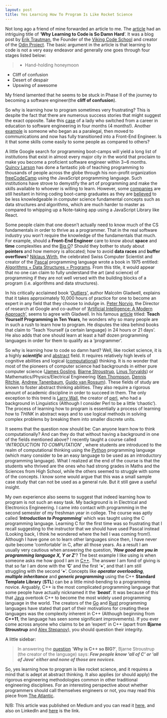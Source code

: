 ```yaml
---
layout: post
title: Yes Learning How To Program Is Like Rocket Science
---
```

Not long ago a friend of mine forwarded an article to me. The [article](https://www.vikingcodeschool.com/posts/why-learning-to-code-is-so-damn-hard) had an intriguing title of ‘**Why Learning to Code is So Damn Hard**’. It was a blog post by [Erik Trautman](http://www.eriktrautman.com/), the Founder of the [Viking Code School](https://www.vikingcodeschool.com/) and creator of the [Odin Project](https://www.theodinproject.com/). The basic argument in the article is that learning to code is not a very easy endeavor and generally one goes through four stages listed below:

>* Hand-holding honeymoon
* Cliff of confusion
* Desert of despair
* Upswing of awesome

My friend lamented that he seems to be stuck in Phase II of the journey to becoming a software engineer(the **cliff of confusion**).

So why is learning how to program sometimes very frustrating? This is despite the fact that there are numerous success stories that might suggest the exact opposite. Take this [case](https://www.themuse.com/advice/how-i-went-from-a-career-in-education-to-an-employed-software-engineer-in-4-months) of a lady who switched from a career in education to software engineering in four months (4 months!). Another [example](https://www.themuse.com/advice/i-started-as-a-paralegal-now-im-a-front-end-engineerheres-how-i-did-it) is someone who began as a paralegal, then moved to communications and now has fully transitioned into a Front-End Engineer. Is it that some skills come easily to some people as compared to others?

A little Google search for programming boot-camps will yield a long list of institutions that exist in almost every major city in the world that proclaim to make you become a proficient software engineer within 3~6 months. [Quincy Larson](https://medium.freecodecamp.com/@quincylarson) has done a fantastic job of teaching programming to thousands of people across the globe through his non-profit organization [freeCodeCamp](https://www.freecodecamp.com/) using the JavaScript programming language. Such institutions have strove to demystify the art of programming and make the skills available to whoever is willing to learn. However, some [companies](http://www.businessinsider.com/google-says-coding-bootcamp-graduates-need-additional-training-2016-12?IR=T) are still hesitant in hiring coding boot-camp graduates as they are [believed](https://www.bloomberg.com/news/features/2016-12-06/want-a-job-in-silicon-valley-keep-away-from-coding-schools) to be less knowledgeable in computer science fundamental concepts such as data structures and algorithms, which are much harder to master as compared to whipping up a Note-taking app using a JavaScript Library like React.

Some people claim that one doesn’t actually need to know much of the CS fundamentals in order to thrive as a programmer. That in the real software industry you won’t require the knowledge of the fundamentals that much. For example, should a **Front-End Engineer** care to know about **space** and **time** complexities and the [Big O](https://en.wikipedia.org/wiki/Big_O_notation)? Should they bother to study about **pointers** and how memory is allocated; how to avoid **data races** and **buffer overflows**? [Niklaus Wirth](https://en.wikipedia.org/wiki/Niklaus_Wirth), the celebrated Swiss Computer Scientist and creator of the [Pascal](https://en.wikipedia.org/wiki/Pascal_%28programming_language%29) programming language wrote a book in 1975 entitled: [Algorithms + Data Structures = Programs](https://www.amazon.com/Algorithms-Structures-Prentice-Hall-Automatic-Computation/dp/0130224189). From this title, it would appear that no one can claim to fully understand the art (and science) of programming if they are not well versed with the building blocks of a program (i.e. algorithms and data structures).

In his critically acclaimed book ‘[Outliers](https://www.amazon.co.uk/Outliers-Story-Success-Malcolm-Gladwell/dp/0141036257)’, author Malcolm Gladwell, explains that it takes approximately 10,000 hours of practice for one to become an expert in any field that they choose to indulge in. [Peter Norvig](https://www.linkedin.com/in/pnorvig/), the Director of research at Google and co-author of ‘[Artificial Intelligence: A Modern Approach](https://www.amazon.com/Artificial-Intelligence-Modern-Approach-3rd/dp/0136042597)’, seems to agree with Gladwell. In his famous [article](http://norvig.com/21-days.html) titled: **Teach Yourself Programming in Ten Years**, he wonders why so many people are in such a rush to learn how to program. He disputes the idea behind books that claim to ‘Teach Yourself {a certain language} in 24 hours or 21 days’. He also adds that one should learn at least a half dozen programming languages in order for them to qualify as a ‘programmer’.

So why is learning how to code so damn hard? Well, like rocket science, it is a highly ***scientific*** and [abstract](https://en.wikipedia.org/wiki/Abstraction_%28software_engineering%29) field. It requires relatively high levels of cognitive abilities and logical ([computational](https://en.wikipedia.org/wiki/Computational_thinking)) thinking. It is no wonder that most of the pioneers of computer science had backgrounds in either pure computer science ([James Gosling](https://en.wikipedia.org/wiki/James_Gosling), [Bjarne Stroustrup](https://en.wikipedia.org/wiki/Bjarne_Stroustrup), [Linus Torvalds](https://en.wikipedia.org/wiki/Linus_Torvalds)) or Mathematics/Physics/Electrical Engineering ([Ken Thompson](https://en.wikipedia.org/wiki/Ken_Thompson), [Dennis Ritchie](https://en.wikipedia.org/wiki/Dennis_Ritchie), [Andrew Tanenbaum](https://en.wikipedia.org/wiki/Andrew_S._Tanenbaum), [Guido van Rossum](https://en.wikipedia.org/wiki/Guido_van_Rossum)). These fields of study are known to foster abstract thinking abilities. They also require a rigorous amount of academic discipline in order to succeed in them. The only exception to this trend is [Larry Wall](https://en.wikipedia.org/wiki/Larry_Wall), the creator of [perl](https://www.perl.org/), who had a background in Linguistics (Although I consider Perl to be a little ‘chaotic’). The process of learning how to program is essentially a process of learning how to *THINK* in abstract ways and to use logical methods in solving complex problems by breaking them into smaller discrete units.

It seems that the question now should be: Can anyone learn how to think computationally? And can they do that without having a background in one of the fields mentioned above? I recently taught a course called ‘*INTRODUCTION TO COMPUTATION*’ , where students are introduced to the realm of computational thinking using the [Python](https://www.python.org/) programming language (which many consider to be an easy language to be used as an introductory programming language). What I realized at the end of the course is that the students who thrived are the ones who had strong grades in Maths and the Sciences from High School, while the others seemed to struggle with some of the concepts. I know some would argue that this was a small sample case study that can not be used as a general rule. But it still gave a useful insight.

My own experience also seems to suggest that indeed learning how to program is not such an easy task. My background is in Electrical and Electronics Engineering. I came into contact with programming in the second semester of my freshman year in college. The course was aptly called ‘***Introduction to Programming***’ which was taught using the C programming language. Learning C for the first time was so frustrating that I recall suggesting to the instructor that we should have used Pascal instead (Looking back, I think he wondered where the hell I was coming from!). Although I have gone on to learn other languages since then, I have never quite become ‘comfortable’ in C, after all those years. As a result I am usually very cautious when answering the question, ‘***How good are you in programming language X, Y or Z***’? The best example I like using is when someone asks me how good I am in [C++](https://isocpp.org/). The answer I am fond of giving is that so far I am done with the ‘**C**’ and the first ‘**+**’, and that I am still struggling with the second ‘**+**’. Concepts like ***operator overloading***, ***multiple inheritance*** and ***generic programming*** using the C++ **Standard Template Library** (**STL**) can be a little mind-bending to a programming novice. Arguably, C++ is the most complicated programming language that some people have actually nicknamed it the ‘***beast***’. It was because of this that [Java](https://en.wikipedia.org/wiki/Java_%28programming_language%29) overtook C++ to become the most widely used programming language in the world. The creators of the [Go](https://golang.org/) and [Rust](https://www.rust-lang.org/en-US/) programming languages have stated that part of their motivations for creating these languages was the complexity inherent in C++ (Although beginning from **C++11**, the language has seen some significant improvements). If you ever come across anyone who claims to be an ‘expert’ in C++ (apart from **Bjarne Stroustrup** and [Alex Stepanov](https://en.wikipedia.org/wiki/Alexander_Stepanov)), you should question their integrity.

A little sidebar:
>In answering the [question](http://www.stroustrup.com/bs_faq.html) '**Why is C++ so BIG?**', Bjarne Stroustrup (the creator of the language) says: ***Few people know 'all of C' or 'all of Java' either and none of those are novices***. 

So, yes learning how to program is like rocket science, and it requires a mind that is adept at abstract thinking. It also applies (or should apply) the rigorous engineering methodologies common in other traditional engineering disciplines. For an interesting perspective about whether programmers should call themselves engineers or not, you may read this piece from [The Atlantic](https://www.theatlantic.com/technology/archive/2015/11/programmers-should-not-call-themselves-engineers/414271/).


N/B: This article was published on Medium and you can read it [here](https://medium.com/@chiedo.chrispine/yes-learning-how-to-program-is-like-rocket-science-a6e68698927b), and also on LinkedIn and [here](https://www.linkedin.com/pulse/yes-learning-how-program-like-rocket-science-chrispine-chiedo) is the link.